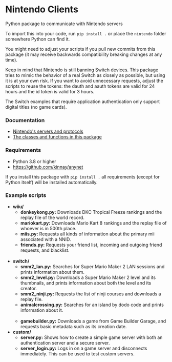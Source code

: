 # Nintendo Clients
Python package to communicate with Nintendo servers

To import this into your code, run `pip install .` or place the `nintendo` folder somewhere Python can find it.

You might need to adjust your scripts if you pull new commits from this package (it may receive backwards compatibility breaking changes at any time).

Keep in mind that Nintendo is still banning Switch devices. This package tries to mimic the behavior of a real Switch as closely as possible, but using it is at your own risk. If you want to avoid unnecessary requests, adjust the scripts to reuse the tokens: the dauth and aauth tokens are valid for 24 hours and the id token is valid for 3 hours.

The Switch examples that require application authentication only support digital titles (no game cards).

### Documentation
* [Nintendo's servers and protocols](https://github.com/Kinnay/NintendoClients/wiki)
* [The classes and functions in this package](https://nintendoclients.readthedocs.io)

### Requirements
* Python 3.8 or higher
* https://github.com/kinnay/anynet

If you install this package with `pip install .` all requirements (except for Python itself) will be installed automatically.

### Example scripts
* **wiiu/**
    * **donkeykong.py:** Downloads DKC Tropical Freeze rankings and the replay file of the world record.
    * **mariokart.py:** Downloads Mario Kart 8 rankings and the replay file of whoever is in 500th place.
    * **miis.py:** Requests all kinds of information about the primary mii associated with a NNID.
    * **friends.py:** Requests your friend list, incoming and outgoing friend requests, and blacklist.
    <br><br>
* **switch/**
    * **smm2_lan.py:** Searches for Super Mario Maker 2 LAN sessions and prints information about them.
    * **smm2_level.py:** Downloads a Super Mario Maker 2 level and its thumbnails, and prints information about both the level and its creator.
    * **smm2_ninji.py:** Requests the list of ninji courses and downloads a replay file.
    * **animalcrossing.py:** Searches for an island by dodo code and prints information about it.<br><br>
	* **gamebuilder.py:** Downloads a game from Game Builder Garage, and requests basic metadata such as its creation date.
* **custom/**
    * **server.py:** Shows how to create a simple game server with both an authentication server and a secure server.
    * **server_login.py:** Logs in on a game server and disconnects immediately. This can be used to test custom servers.
